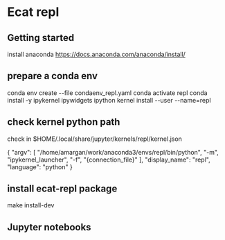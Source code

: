 # Ecat repl

## Getting started

install anaconda <https://docs.anaconda.com/anaconda/install/>

## prepare a conda env

conda env create --file condaenv_repl.yaml
conda activate repl
conda install -y ipykernel ipywidgets
ipython kernel install --user --name=repl

## check kernel python path

check in $HOME/.local/share/jupyter/kernels/repl/kernel.json

{
 "argv": [
  "/home/amargan/work/anaconda3/envs/repl/bin/python",
  "-m",
  "ipykernel_launcher",
  "-f",
  "{connection_file}"
 ],
 "display_name": "repl",
 "language": "python"
}

## install ecat-repl package

make install-dev

## Jupyter notebooks
